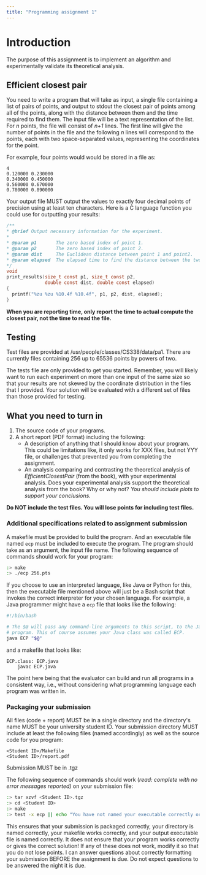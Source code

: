 ```yaml
---
title: "Programming assignment 1"
---
```


# Introduction

The purpose of this assignment is to implement an algorithm and experimentally
validate its theoretical analysis.

## Efficient closest pair

You need to write a program that will take as input, a single file containing a
list of pairs of points, and output to stdout the closest pair of points among
all of the points, along with the distance between them and the time required to
find them. The input file will be a text representation of the list. For *n*
points, the file will consist of *n+1* lines. The first line will give the
number of points in the file and the following *n* lines will correspond to the
points, each with two space-separated values, representing the coordinates for
the point.

For example, four points would would be stored in a file as:

```
4
0.120000 0.230000
0.340000 0.450000
0.560000 0.670000
0.780000 0.890000
```

Your output file MUST output the values to exactly four decimal points of
precision using at least ten characters. Here is a C language function you
could use for outputting your results:

```c
/**
* @brief Output necessary information for the experiment.
*
* @param p1       The zero based index of point 1.
* @param p2       The zero based index of point 2.
* @param dist     The Euclidean distance between point 1 and point2.
* @param elapsed  The elapsed time to find the distance between the two points.
*/
void
print_results(size_t const p1, size_t const p2,
              double const dist, double const elapsed)
{
  printf("%zu %zu %10.4f %10.4f", p1, p2, dist, elapsed);
}
```

**When you are reporting time, only report the time to actual compute the
closest pair, not the time to read the file.**

## Testing

Test files are provided at /usr/people/classes/CS338/data/pa1. There are
currently files containing 256 up to 65536 points by powers of two.

The tests file are only provided to get you started. Remember, you will likely
want to run each experiment on more than one input of the same size so that your
results are not skewed by the coordinate distribution in the files that I
provided. Your solution will be evaluated with a different set of files than
those provided for testing.

## What you need to turn in

1. The source code of your programs.
1. A short report (PDF format) including the following:
   * A description of anything that I should know about your program. This could
     be limitations like, it only works for XXX files, but not YYY file, or
     challenges that prevented you from completing the assignment.
   * An analysis comparing and contrasting the theoretical analysis of
     *EfficientClosestPair* (from the book), with your experimental analysis.
     Does your experimental analysis support the theoretical analysis from the
     book? Why or why not? *You should include plots to support your
     conclusions.*

**Do NOT include the test files. You will lose points for including test
files.**

### Additional specifications related to assignment submission

A makefile must be provided to build the program. And an executable file named
`ecp` must be included to execute the program. The program should take as an
argument, the input file name. The following sequence of commands should work
for your program:

```sh
:> make
:> ./ecp 256.pts
```

If you choose to use an interpreted language, like Java or Python for this, then
the executable file mentioned above will just be a Bash script that invokes the
correct interpreter for your chosen language. For example, a Java programmer
might have a `ecp` file that looks like the following:

```bash
#!/bin/bash

# The $@ will pass any command-line arguments to this script, to the Java
# program. This of course assumes your Java class was called ECP.
java ECP "$@"
```

and a makefile that looks like:

```
ECP.class: ECP.java
	javac ECP.java
```

The point here being that the evaluator can build and run all programs in a
consistent way, i.e., without considering what programming language each program
was written in.

### Packaging your submission

All files (code + report) MUST be in a single directory and the directory's name
MUST be your university student ID. Your submission directory MUST include at
least the following files (named accordingly) as well as the source code for you
program:

```
<Student ID>/Makefile
<Student ID>/report.pdf
```

Submission MUST be in .tgz

The following sequence of commands should work (*read: complete with no error
messages reported)* on your submission file:

```sh
:> tar xzvf <Student ID>.tgz
:> cd <Student ID>
:> make
:> test -x ecp || echo "You have not named your executable correctly or it is not executable"
```

This ensures that your submission is packaged correctly, your directory is named
correctly, your makefile works correctly, and your output executable file is
named correctly. It does not ensure that your program works correctly or gives
the correct solution! If any of these does not work, modify it so that you do
not lose points. I can answer questions about correctly formatting your
submission BEFORE the assignment is due. Do not expect questions to be answered
the night it is due.
